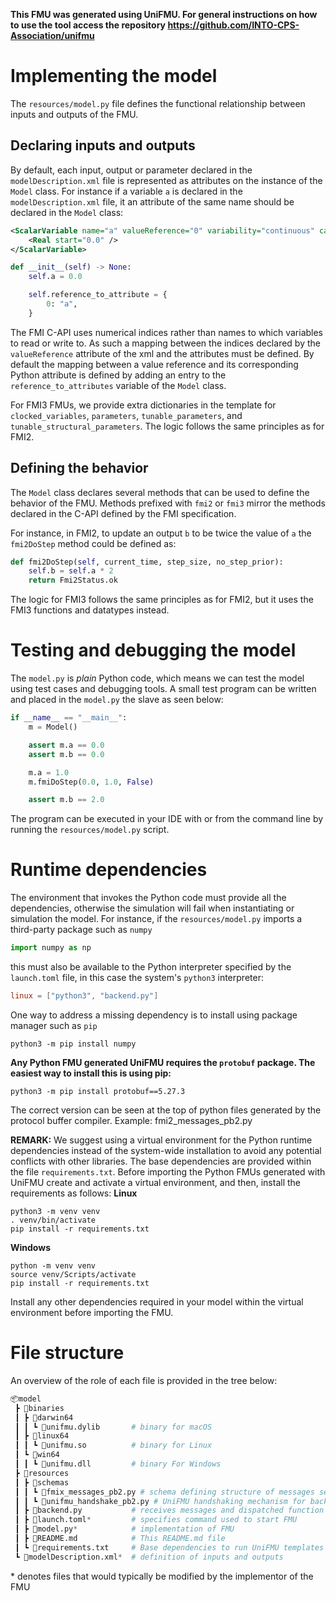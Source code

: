 **This FMU was generated using UniFMU.
For general instructions on how to use the tool access the repository https://github.com/INTO-CPS-Association/unifmu**

# Implementing the model

The `resources/model.py` file defines the functional relationship between inputs and outputs of the FMU.

## Declaring inputs and outputs

By default, each input, output or parameter declared in the `modelDescription.xml` file is represented as attributes on the instance of the `Model` class.
For instance if a variable `a` is declared in the `modelDescription.xml` file, it an attribute of the same name should be declared in the `Model` class:

```xml
<ScalarVariable name="a" valueReference="0" variability="continuous" causality="input">
    <Real start="0.0" />
</ScalarVariable>
```

```python
def __init__(self) -> None:
    self.a = 0.0

    self.reference_to_attribute = {
        0: "a",
    }
```

The FMI C-API uses numerical indices rather than names to which variables to read or write to.
As such a mapping between the indices declared by the `valueReference` attribute of the xml and the attributes must be defined.
By default the mapping between a value reference and its corresponding Python attribute is defined by adding an entry to the `reference_to_attributes` variable of the `Model` class.

For FMI3 FMUs, we provide extra dictionaries in the template for `clocked_variables`, `parameters`, `tunable_parameters`, and `tunable_structural_parameters`. The logic follows the same principles as for FMI2.

## Defining the behavior

The `Model` class declares several methods that can be used to define the behavior of the FMU.
Methods prefixed with `fmi2` or `fmi3` mirror the methods declared in the C-API defined by the FMI specification.

For instance, in FMI2, to update an output `b` to be twice the value of `a` the `fmi2DoStep` method could be defined as:

```python
def fmi2DoStep(self, current_time, step_size, no_step_prior):
    self.b = self.a * 2
    return Fmi2Status.ok
```

The logic for FMI3 follows the same principles as for FMI2, but it uses the FMI3 functions and datatypes instead.

# Testing and debugging the model

The `model.py` is _plain_ Python code, which means we can test the model using test cases and debugging tools.
A small test program can be written and placed in the `model.py` the slave as seen below:

```python
if __name__ == "__main__":
    m = Model()

    assert m.a == 0.0
    assert m.b == 0.0

    m.a = 1.0
    m.fmiDoStep(0.0, 1.0, False)

    assert m.b == 2.0
```

The program can be executed in your IDE with or from the command line by running the `resources/model.py` script.


# Runtime dependencies

The environment that invokes the Python code must provide all the dependencies, otherwise the simulation will fail when instantiating or simulation the model.
For instance, if the `resources/model.py` imports a third-party package such as `numpy`

```python
import numpy as np
```

this must also be available to the Python interpreter specified by the `launch.toml` file, in this case the system's `python3` interpreter:

```toml
linux = ["python3", "backend.py"]
```

One way to address a missing dependency is to install using package manager such as `pip`

```
python3 -m pip install numpy
```

**Any Python FMU generated UniFMU requires the `protobuf` package.
The easiest way to install this is using pip:**

```
python3 -m pip install protobuf==5.27.3
```

The correct version can be seen at the top of python files generated by the protocol buffer compiler. Example: fmi2_messages_pb2.py

**REMARK:** We suggest using a virtual environment for the Python runtime dependencies instead of the system-wide installation to avoid any potential conflicts with other libraries. The base dependencies are provided within the file `requirements.txt`.
Before importing the Python FMUs generated with UniFMU create and activate a virtual environment, and then, install the requirements as follows:
**Linux**
``` 
python3 -m venv venv
. venv/bin/activate
pip install -r requirements.txt
```
**Windows**
``` 
python -m venv venv
source venv/Scripts/activate
pip install -r requirements.txt
```

Install any other dependencies required in your model within the virtual environment before importing the FMU.

# File structure

An overview of the role of each file is provided in the tree below:

```python
📦model
 ┣ 📂binaries
 ┃ ┣ 📂darwin64
 ┃ ┃ ┗ 📜unifmu.dylib       # binary for macOS
 ┃ ┣ 📂linux64
 ┃ ┃ ┗ 📜unifmu.so          # binary for Linux
 ┃ ┗ 📂win64
 ┃ ┃ ┗ 📜unifmu.dll         # binary For Windows
 ┣ 📂resources
 ┃ ┣ 📂schemas
 ┃ ┃ ┗ 📜fmix_messages_pb2.py # schema defining structure of messages sent over RPC. x denotes the version: either 2 for FMI2 or 3 for FMI3
 ┃ ┃ ┗ 📜unifmu_handshake_pb2.py # UniFMU handshaking mechanism for backends and dispatcher.
 ┃ ┣ 📜backend.py           # receives messages and dispatched function calls to "model.py"
 ┃ ┣ 📜launch.toml*         # specifies command used to start FMU
 ┃ ┣ 📜model.py*            # implementation of FMU
 ┃ ┣ 📜README.md            # This README.md file
 ┃ ┗ 📜requirements.txt     # Base dependencies to run UniFMU templates
 ┗ 📜modelDescription.xml*  # definition of inputs and outputs
```

\* denotes files that would typically be modified by the implementor of the FMU
